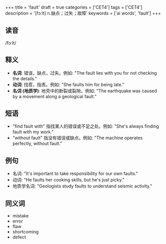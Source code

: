 +++
title = 'fault'
draft = true
categories = ['CET4']
tags = ['CET4']
description = '[fɔːlt] n.缺点；过失；故障'
keywords = ['ai words', 'fault']
+++

## 读音
/fɔːlt/

## 释义
- **名词**: 错误，缺点，过失。例如: "The fault lies with you for not checking the details."
- **动词**: 找茬，指责。例如: "She faults him for being late."
- **名词 (地质学)**: 地壳中的断裂或裂隙。例如: "The earthquake was caused by a movement along a geological fault."

## 短语
- "find fault with" 指找某人的错误或不足之处。例如: "She's always finding fault with my work."
- "without fault" 指没有错误或缺点。例如: "The machine operates perfectly, without fault."

## 例句
- 名词: "It's important to take responsibility for our own faults."
- 动词: "He faults her cooking skills, but he's just picky."
- 地质学名词: "Geologists study faults to understand seismic activity."

## 同义词
- mistake
- error
- flaw
- shortcoming
- defect
